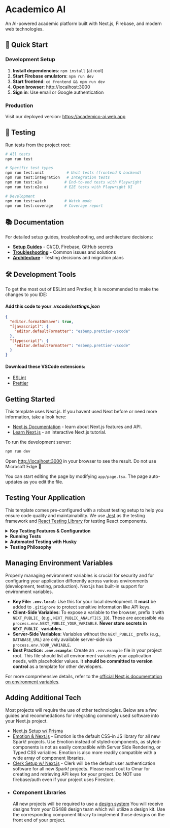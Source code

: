 # Academico AI

An AI-powered academic platform built with Next.js, Firebase, and modern web technologies.

## 🚀 Quick Start

### Development Setup

1. **Install dependencies**: `npm install` (at root)
2. **Start Firebase emulators**: `npm run dev`
3. **Start frontend**: `cd frontend && npm run dev`
4. **Open browser**: http://localhost:3000
5. **Sign in**: Use email or Google authentication

### Production

Visit our deployed version: https://academico-ai.web.app

## 🧪 Testing

Run tests from the project root:

```bash
# All tests
npm run test

# Specific test types
npm run test:unit          # Unit tests (frontend & backend)
npm run test:integration   # Integration tests
npm run test:e2e          # End-to-end tests with Playwright
npm run test:e2e:ui       # E2E tests with Playwright UI

# Development
npm run test:watch        # Watch mode
npm run test:coverage     # Coverage report
```

## 📚 Documentation

For detailed setup guides, troubleshooting, and architecture decisions:

- **[Setup Guides](./docs/setup/)** - CI/CD, Firebase, GitHub secrets
- **[Troubleshooting](./docs/troubleshooting/)** - Common issues and solutions
- **[Architecture](./docs/architecture/)** - Testing decisions and migration plans

## 🛠 Development Tools

To get the most out of ESLint and Prettier, It is recommended to make the changes to you IDE:

#### Add this code to your _.vscode/settings.json_

```json
{
  "editor.formatOnSave": true,
  "[javascript]": {
    "editor.defaultFormatter": "esbenp.prettier-vscode"
  },
  "[typescript]": {
    "editor.defaultFormatter": "esbenp.prettier-vscode"
  }
}
```

#### Download these VSCode extensions:

- [ESLint](https://marketplace.visualstudio.com/items?itemName=dbaeumer.vscode-eslint)
- [Prettier](https://marketplace.visualstudio.com/items?itemName=esbenp.prettier-vscode)

## Getting Started

This template uses Next.js. If you havent used Next before or need more information, take a look here:

- [Next.js Documentation](https://nextjs.org/docs) - learn about Next.js features and API.
- [Learn Next.js](https://nextjs.org/learn) - an interactive Next.js tutorial.

To run the development server:

```bash
npm run dev
```

Open [http://localhost:3000](http://localhost:3000) in your browser to see the result. Do not use Microsoft Edge 🤮

You can start editing the page by modifying `app/page.tsx`. The page auto-updates as you edit the file.

## Testing Your Application

This template comes pre-configured with a robust testing setup to help you ensure code quality and maintainability. We use [Jest](https://jestjs.io/) as the testing framework and [React Testing Library](https://testing-library.com/docs/react-testing-library/intro/) for testing React components.

<details>
  <summary><strong>Key Testing Features & Configuration</strong></summary>

#### Integrated Tools

- **Jest:** A delightful JavaScript Testing Framework with a focus on simplicity. It works out of the box for most Next.js projects.
- **React Testing Library (RTL):** Provides light-weight utility functions on top of `react-dom` and `react-dom/test-utils`, in a way that encourages better testing practices. Its primary guiding principle is: _"The more your tests resemble the way your software is used, the more confidence they can give you."_
- **`@testing-library/jest-dom`:** Custom Jest matchers to extend Jest with useful assertions for DOM states (e.g., `toBeInTheDocument()`, `toHaveClass()`).

#### Configuration Files

- **`jest.config.ts`:** The main configuration file for Jest. It defines how Jest discovers and runs your tests, what environment to use (e.g., `jsdom` for browser-like environment), and any transformations needed (e.g., using `ts-node` for TypeScript).
- **`jest.setup.ts`:** This file is run before each test suite. It's used for global test setup, such as importing `@testing-library/jest-dom` to make its matchers available in all tests, or for setting up global mocks (like the `window.matchMedia` mock included in this template).

#### Test File Location

- Tests are co-located with the components or modules they are testing. For example, tests for `MyComponent.tsx` would typically be in a file named `MyComponent.test.tsx` within the same directory. This makes it easy to find and manage tests alongside the code they cover. Our `jest.config.ts` is set up to discover these `*.test.tsx` (and `*.test.ts`) files.

</details>

<details>
  <summary><strong>Running Tests</strong></summary>

You can run your tests using the following npm scripts:

- **`npm test`**: Runs all tests once. This is also the command used by the automated pre-commit and pre-push hooks.
  ```bash
  npm test
  ```
- **`npm run test:watch`**: Runs tests in watch mode. Jest will re-run tests related to changed files, which is very useful during development.
  ```bash
  npm run test:watch
  ```
- **`npm run test:coverage`**: Runs all tests and generates a code coverage report. This helps you see what percentage of your codebase is covered by tests. The report will be generated in a `coverage/` directory.
  ```bash
  npm run test:coverage
  ```
  </details>

<details>
  <summary><strong>Automated Testing with Husky</strong></summary>

To maintain code quality and prevent regressions, this template uses [Husky](https://typicode.github.io/husky/) to manage Git hooks. The following hooks are configured:

- **`pre-commit`**: Before any commit is finalized, this hook runs:

  1.  `npx lint-staged`: Lints and formats staged files (`*.{js,jsx,ts,tsx}`) using ESLint and Prettier.
  2.  `npm test`: Runs the entire test suite.
      If either linting/formatting fails or any test fails, the commit will be aborted, allowing you to fix the issues before committing.

- **`pre-push`**: Before any push to a remote repository, this hook runs:
  1.  `npm test`: Runs the entire test suite.
      If any test fails, the push will be aborted.

This ensures that your codebase remains well-formatted, lint-free, and that all tests are passing before changes are shared or integrated.

</details>

<details>
  <summary><strong>Testing Philosophy</strong></summary>

- **Focus on User Behavior:** Write tests that verify the functionality of your components from a user's perspective. React Testing Library encourages this by providing utilities to query and interact with the DOM in a way similar to how a user would.
- **Unit & Integration Tests:** Aim for a healthy mix of unit tests (testing individual functions or components in isolation) and integration tests (testing how multiple components work together).
- **Confidence, Not Coverage Alone:** While code coverage is a useful metric, the primary goal of testing is to give you confidence that your application works as expected. Prioritize tests that cover critical user flows and complex logic.
- **Readable and Maintainable Tests:** Write clear, concise, and well-structured tests. Like your application code, test code should also be maintainable.
</details>

## Managing Environment Variables

Properly managing environment variables is crucial for security and for configuring your application differently across various environments (development, testing, production). Next.js has built-in support for environment variables.

- **Key File: `.env.local`**: Use this for your local development. It **must** be added to `.gitignore` to protect sensitive information like API keys.
- **Client-Side Variables**: To expose a variable to the browser, prefix it with `NEXT_PUBLIC_` (e.g., `NEXT_PUBLIC_ANALYTICS_ID`). These are accessible via `process.env.NEXT_PUBLIC_YOUR_VARIABLE`. **Never store secrets in `NEXT_PUBLIC_` variables.**
- **Server-Side Variables**: Variables without the `NEXT_PUBLIC_` prefix (e.g., `DATABASE_URL`) are only available server-side via `process.env.YOUR_VARIABLE`.
- **Best Practice: `.env.example`**: Create an `.env.example` file in your project root. This file should list all environment variables your application needs, with placeholder values. It **should be committed to version control** as a template for other developers.

For more comprehensive details, refer to the [official Next.js documentation on environment variables](https://nextjs.org/docs/pages/building-your-application/configuring/environment-variables).

## Adding Additional Tech

Most projects will require the use of other technologies. Below are a few guides and recommedations for integrating commonly used software into your Next.js project.

- [Next.js Setup w/ Prisma](https://www.dhiwise.com/post/the-ultimate-guide-to-next-js-prisma-setup)
- [Emotion & Next.js](https://www.dhiwise.com/post/implementing-nextjs-emotions-in-your-project) - Emotion is the default CSS-in JS library for all new Spark! projects. Use Emotion instead of styled-components, as styled-components is not as easily compatible with Server Side Rendering, or Typed CSS variables. Emotion is also more readily compatible with a wide array of component libraries.
- [Clerk Setup w/ Next.js](https://clerk.com/docs/quickstarts/nextjs) - Clerk will be the default user authentication software for all new Spark! projects. Please reach out to Omar for creating and retrieving API keys for your project. Do NOT use firebase/auth even if your project uses Firestore.
- ### Component Libraries
  All new projects will be required to use a [design system](https://www.figma.com/blog/design-systems-101-what-is-a-design-system/) You will receive designs from your DS488 design team which will utilize a design kit. Use the corresponding component library to implement those designs on the front end of your project.
